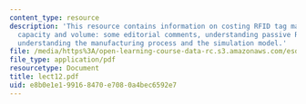 ```yaml
---
content_type: resource
description: 'This resource contains information on costing RFID tag manufacturing,
  capacity and volume: some editorial comments, understanding passive RFID devices,
  understanding the manufacturing process and the simulation model.'
file: /media/https%3A/open-learning-course-data-rc.s3.amazonaws.com/esd-290-special-topics-in-supply-chain-management-spring-2005/e8b0e1e199168470e7080a4bec6592e7_lect12.pdf
file_type: application/pdf
resourcetype: Document
title: lect12.pdf
uid: e8b0e1e1-9916-8470-e708-0a4bec6592e7
---
```

